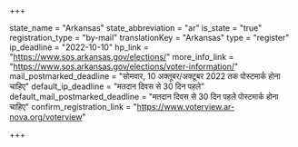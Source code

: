 +++

state_name = "Arkansas"
state_abbreviation = "ar"
is_state = "true"
registration_type = "by-mail"
translationKey = "Arkansas"
type = "register"
ip_deadline = "2022-10-10"
hp_link = "https://www.sos.arkansas.gov/elections/"
more_info_link = "https://www.sos.arkansas.gov/elections/voter-information/"
mail_postmarked_deadline = "सोमवार, 10 अक्तूबर/अक्टूबर 2022 तक पोस्टमार्क होना चाहिए"
default_ip_deadline = "मतदान दिवस से 30 दिन पहले"
default_mail_postmarked_deadline = "मतदान दिवस से 30 दिन पहले पोस्टमार्क होना चाहिए"
confirm_registration_link = "https://www.voterview.ar-nova.org/voterview"

+++